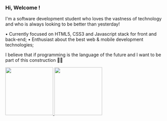 ### Hi, Welcome ! 

I'm a software development student who loves the vastness of technology and who is always looking to be better than yesterday!

• Currently focused on HTML5, CSS3 and Javascript stack for front and back-end;
• Enthusiast about the best web & mobile development technologies;

I believe that if programming is the language of the future and I want to be part of this construction 👩‍💻

<a href="https://github.com/camilasmarques">
  <img height="150em" src="https://github-readme-stats.vercel.app/api/top-langs/?username=camilasmarques&layout=compact&theme=dracula"/>
  <img height="150em" src="https://github-readme-stats.vercel.app/api?username=camilasmarques&theme=dracula&show_icons=true"/>
<div>
